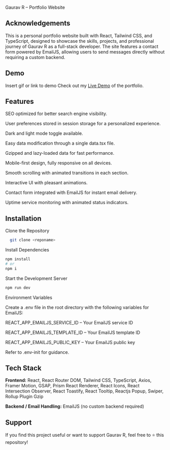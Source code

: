 Gaurav R – Portfolio Website
## Acknowledgements

This is a personal portfolio website built with React, Tailwind CSS, and TypeScript, designed to showcase the skills, projects, and professional journey of Gaurav R as a full-stack developer. The site features a contact form powered by EmailJS, allowing users to send messages directly without requiring a custom backend.



## Demo

Insert gif or link to demo
Check out my [Live Demo](https://gaurav-portfolio-m854.vercel.app/) of the portfolio.


## Features

SEO optimized for better search engine visibility.

User preferences stored in session storage for a personalized experience.

Dark and light mode toggle available.

Easy data modification through a single data.tsx file.

Gzipped and lazy-loaded data for fast performance.

Mobile-first design, fully responsive on all devices.

Smooth scrolling with animated transitions in each section.

Interactive UI with pleasant animations.

Contact form integrated with EmailJS for instant email delivery.

Uptime service monitoring with animated status indicators.


## Installation

Clone the Repository

```bash
  git clone <reponame>
```
Install Dependencies
```bash
npm install
# or
npm i
```
Start the Development Server
```bash
npm run dev
```
Environment Variables

Create a .env file in the root directory with the following variables for EmailJS:

REACT_APP_EMAILJS_SERVICE_ID – Your EmailJS service ID

REACT_APP_EMAILJS_TEMPLATE_ID – Your EmailJS template ID

REACT_APP_EMAILJS_PUBLIC_KEY – Your EmailJS public key

Refer to .env-init for guidance.
    
## Tech Stack

**Frontend:** React, React Router DOM, Tailwind CSS, TypeScript, Axios, Framer Motion, GSAP, Prism React Renderer, React Icons, React Intersection Observer, React Toastify, React Tooltip, Reactjs Popup, Swiper, Rollup Plugin Gzip

**Backend / Email Handling:** EmailJS (no custom backend required)


## Support

If you find this project useful or want to support Gaurav R, feel free to ⭐ this repository!

